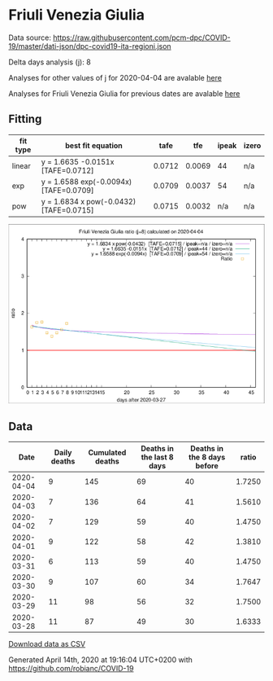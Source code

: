 # Friuli Venezia Giulia

Data source: https://raw.githubusercontent.com/pcm-dpc/COVID-19/master/dati-json/dpc-covid19-ita-regioni.json

Delta days analysis (j): 8

Analyses for other values of j for 2020-04-04 are avalable [here](../2020-04-04/README.md)

Analyses for Friuli Venezia Giulia for previous dates are avalable [here](../README.md)

## Fitting 
|fit type|best fit equation|tafe|tfe|ipeak|izero|
|-------|-----|--------|------|---|---|
|linear|y = 1.6635 -0.0151x  [TAFE=0.0712]|0.0712|0.0069|44|n/a|
|exp|y = 1.6588 exp(-0.0094x)  [TAFE=0.0709]|0.0709|0.0037|54|n/a|
|pow|y = 1.6834 x pow(-0.0432)  [TAFE=0.0715]|0.0715|0.0032|n/a|n/a|

![Plot](COVID-19_friuli_venezia_giulia_j8_2020-04-04.png)

## Data
|Date|Daily deaths|Cumulated deaths|Deaths in the last 8 days|Deaths in the 8 days before|ratio|
|----|----------|-----------|-------|--------------------|-----|
|2020-04-04|9|145|69|40|1.7250|
|2020-04-03|7|136|64|41|1.5610|
|2020-04-02|7|129|59|40|1.4750|
|2020-04-01|9|122|58|42|1.3810|
|2020-03-31|6|113|59|40|1.4750|
|2020-03-30|9|107|60|34|1.7647|
|2020-03-29|11|98|56|32|1.7500|
|2020-03-28|11|87|49|30|1.6333|

[Download data as CSV](COVID-19_friuli_venezia_giulia_j8_2020-04-04.csv)

Generated April 14th, 2020 at 19:16:04 UTC+0200 with https://github.com/robianc/COVID-19
